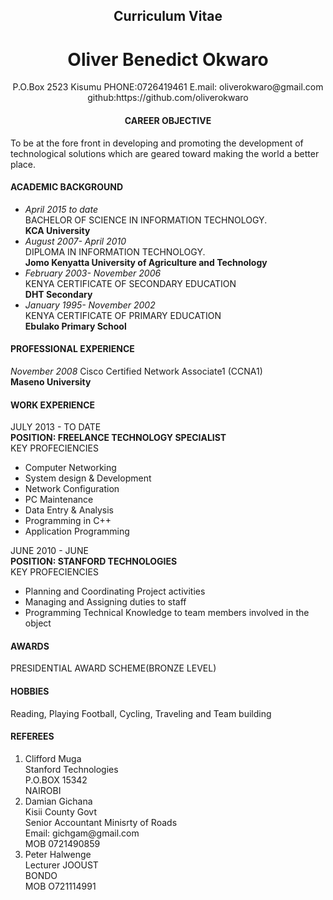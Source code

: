 <html>
<head>
<title> Oliver Benedict Okwaro's CV </title>
</head>

<body>
<h2 Align= "Center">Curriculum Vitae</h2>
<h1 Align= "Center">Oliver Benedict Okwaro</h1>
<p Align= "Center">P.O.Box 2523 Kisumu  PHONE:0726419461 E.mail: oliverokwaro@gmail.com github:https://github.com/oliverokwaro  </p>
</hr>
<h4 Align= "Center">CAREER OBJECTIVE</h2>
<p>To be at the fore front in developing and promoting the development of technological solutions which are geared toward making the world a better place.</p>

<h4>ACADEMIC BACKGROUND</h4>
</hr>
<ul>
<li><i>April 2015 to date</i><br /> BACHELOR OF SCIENCE IN INFORMATION TECHNOLOGY.<br /> <b>KCA University</b></li>
</hr>
<li><i>August 2007- April 2010</i><br /> DIPLOMA IN INFORMATION TECHNOLOGY.<br /> <b>Jomo Kenyatta University of Agriculture and Technology</b></li>
</hr>
<li><i>February 2003- November 2006</i><br /> KENYA CERTIFICATE OF SECONDARY EDUCATION<br /> <b>DHT Secondary</b></li>
</hr>
<li><i>January  1995- November 2002</i><br /> KENYA CERTIFICATE OF PRIMARY EDUCATION<br /> <b>Ebulako Primary School</b></li>
</hr>
</ul>
<h4>PROFESSIONAL EXPERIENCE</h4>
</hr>
<p><i>November 2008</i> Cisco Certified Network Associate1 (CCNA1)<br /> <b>Maseno University</b></p>

<h4>WORK EXPERIENCE</h4>
</hr>
<p>JULY 2013 - TO DATE <br /> <b>POSITION: FREELANCE TECHNOLOGY SPECIALIST</b><br /> KEY PROFECIENCIES</p>
<ul>
<li>Computer Networking</li>
<li>System design & Development</li>
<li>Network Configuration</li>
<li>PC Maintenance</li>
<li>Data Entry & Analysis</li>
<li>Programming in C++</li>
<li>Application Programming</li>
</ul>
<p>JUNE 2010 - JUNE <br /> <b>POSITION: STANFORD TECHNOLOGIES</b><br /> KEY PROFECIENCIES</p>
<ul>
<li>Planning and Coordinating Project activities</li>
<li>Managing and Assigning duties to staff</li>
<li>Programming Technical Knowledge to team members involved in the object</li>
</ul>

<h4>AWARDS</h4>
</hr>
<p>PRESIDENTIAL AWARD SCHEME(BRONZE LEVEL)</p>
<h4>HOBBIES</h4>
</hr>
<p>Reading, Playing Football, Cycling, Traveling and Team building</p>
<h4>REFEREES</h4>
</hr>
<ol>
<li>Clifford Muga<br /> Stanford Technologies <br />P.O.BOX 15342<br />NAIROBI<MOB 0710261089></li>
<li>Damian Gichana<br />Kisii County Govt<br />Senior Accountant Minisrty of Roads<br />Email: gichgam@gmail.com<br /> MOB 0721490859</li>
<li>Peter Halwenge<br />Lecturer JOOUST<br />BONDO <br />MOB O721114991</li>
</ol>
</body>
</html>
